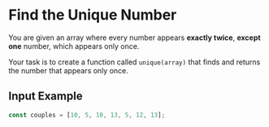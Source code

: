 # Find the Unique Number

You are given an array where every number appears **exactly twice**, **except one** number, which appears only once.

Your task is to create a function called `unique(array)` that finds and returns the number that appears only once.

## Input Example

```javascript
const couples = [10, 5, 10, 13, 5, 12, 13];
```
